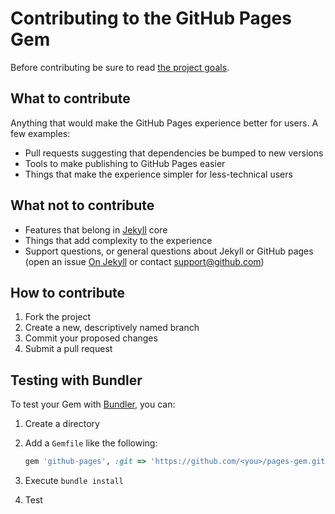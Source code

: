 # Contributing to the GitHub Pages Gem

Before contributing be sure to read [the project goals](https://github.com/github/pages-gem/blob/master/README.md#project-goals).

## What to contribute

Anything that would make the GitHub Pages experience better for users. A few examples:

* Pull requests suggesting that dependencies be bumped to new versions
* Tools to make publishing to GitHub Pages easier
* Things that make the experience simpler for less-technical users

## What not to contribute

* Features that belong in [Jekyll](http://jekyllrb.com) core
* Things that add complexity to the experience
* Support questions, or general questions about Jekyll or GitHub pages (open an issue [On Jekyll](https://github.com/mojombo/jekyll/issues/new) or contact <support@github.com>)

## How to contribute

1. Fork the project
2. Create a new, descriptively named branch
3. Commit your proposed changes
4. Submit a pull request

## Testing with Bundler

To test your Gem with [Bundler](http://bundler.io), you can:

1. Create a directory
2. Add a `Gemfile` like the following:

    ```ruby
    gem 'github-pages', :git => 'https://github.com/<you>/pages-gem.git', :branch => '<your branch name>', :require => 'gh-pages'
    ```

3. Execute `bundle install`
4. Test
